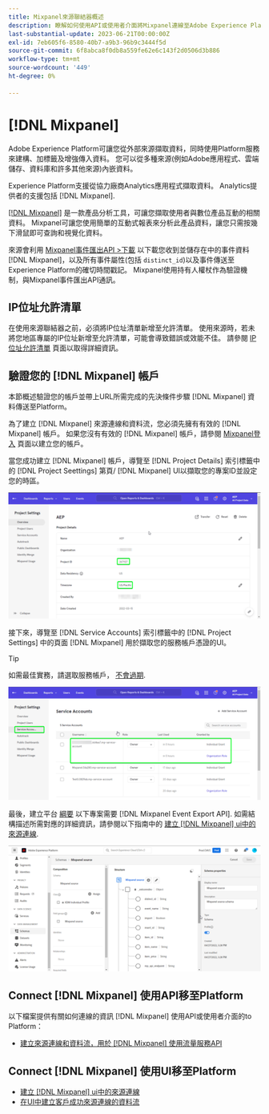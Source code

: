 ```yaml
---
title: Mixpanel來源聯結器概述
description: 瞭解如何使用API或使用者介面將Mixpanel連線至Adobe Experience Platform。
last-substantial-update: 2023-06-21T00:00:00Z
exl-id: 7eb605f6-8580-40b7-a9b3-96b9c3444f5d
source-git-commit: 6f8abca8f0db8a559fe62e6c143f2d0506d3b886
workflow-type: tm+mt
source-wordcount: '449'
ht-degree: 0%

---
```


# [!DNL Mixpanel]

Adobe Experience Platform可讓您從外部來源擷取資料，同時使用Platform服務來建構、加標籤及增強傳入資料。 您可以從多種來源(例如Adobe應用程式、雲端儲存、資料庫和許多其他來源)內嵌資料。

Experience Platform支援從協力廠商Analytics應用程式擷取資料。 Analytics提供者的支援包括 [!DNL Mixpanel].

[[!DNL Mixpanel]](https://www.mixpanel.com) 是一款產品分析工具，可讓您擷取使用者與數位產品互動的相關資料。 Mixpanel可讓您使用簡單的互動式報表來分析此產品資料，讓您只需按幾下滑鼠即可查詢和視覺化資料。

來源會利用 [Mixpanel事件匯出API >下載](https://developer.mixpanel.com/reference/raw-event-export) 以下載您收到並儲存在中的事件資料 [!DNL Mixpanel]，以及所有事件屬性(包括 `distinct_id`)以及事件傳送至Experience Platform的確切時間戳記。 Mixpanel使用持有人權杖作為驗證機制，與Mixpanel事件匯出API通訊。

## IP位址允許清單

在使用來源聯結器之前，必須將IP位址清單新增至允許清單。 使用來源時，若未將您地區專屬的IP位址新增至允許清單，可能會導致錯誤或效能不佳。 請參閱 [IP位址允許清單](../../ip-address-allow-list.md) 頁面以取得詳細資訊。

## 驗證您的 [!DNL Mixpanel] 帳戶

本節概述驗證您的帳戶並帶上URL所需完成的先決條件步驟 [!DNL Mixpanel] 資料傳送至Platform。

為了建立 [!DNL Mixpanel] 來源連線和資料流，您必須先擁有有效的 [!DNL Mixpanel] 帳戶。 如果您沒有有效的 [!DNL Mixpanel] 帳戶，請參閱 [Mixpanel登入](https://mixpanel.com/register/) 頁面以建立您的帳戶。

當您成功建立 [!DNL Mixpanel] 帳戶，導覽至 [!DNL Project Details] 索引標籤中的 [!DNL Project Seettings] 第頁/ [!DNL Mixpanel] UI以擷取您的專案ID並設定您的時區。

![mixpanel-project-settings](../../images/tutorials/create/mixpanel-export-events/mixpanel-project-settings.png)

接下來，導覽至 [!DNL Service Accounts] 索引標籤中的 [!DNL Project Settings] 中的頁面 [!DNL Mixpanel] 用於擷取您的服務帳戶憑證的UI。

>[!TIP]
>
>如需最佳實務，請選取服務帳戶， [不會過期](https://developer.mixpanel.com/reference/service-accounts#service-account-expiration).

![Mixpanel服務帳戶](../../images/tutorials/create/mixpanel-export-events/mixpanel-service-account.png)

最後，建立平台 [綱要](../../../xdm/schema/composition.md) 以下專案需要 [!DNL Mixpanel Event Export API]. 如需結構描述所需對應的詳細資訊，請參閱以下指南中的 [建立 [!DNL Mixpanel] ui中的來源連線](../../tutorials/ui/create/analytics/mixpanel.md#additional-resources).

![建立結構描述](../../images/tutorials/create/mixpanel-export-events/schema.png)

## Connect [!DNL Mixpanel] 使用API移至Platform

以下檔案提供有關如何連線的資訊 [!DNL Mixpanel] 使用API或使用者介面的to Platform：

* [建立來源連線和資料流，用於 [!DNL Mixpanel] 使用流量服務API](../../tutorials/api/create/analytics/mixpanel.md)

## Connect [!DNL Mixpanel] 使用UI移至Platform

* [建立 [!DNL Mixpanel] ui中的來源連線](../../tutorials/ui/create/analytics/mixpanel.md)
* [在UI中建立客戶成功來源連線的資料流](../../tutorials/ui/dataflow/analytics.md)
